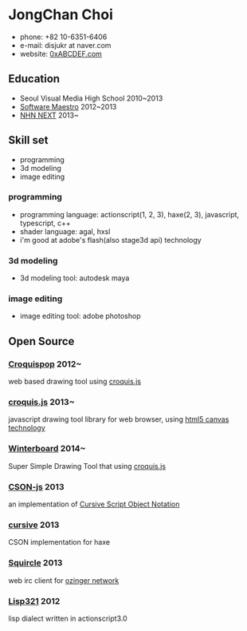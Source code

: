 JongChan Choi
===
 * phone: +82 10-6351-6406
 * e-mail: disjukr at naver.com
 * website: [0xABCDEF.com](http://0xabcdef.com/)


Education
---
 * Seoul Visual Media High School 2010~2013
 * [Software Maestro](http://www.swmaestro.kr/) 2012~2013
 * [NHN NEXT](http://www.nhnnext.org/) 2013~


Skill set
---
 * programming
 * 3d modeling
 * image editing

### programming
 * programming language: actionscript(1, 2, 3), haxe(2, 3), javascript, typescript, c++
 * shader language: agal, hxsl
 * i'm good at adobe's flash(also stage3d api) technology

### 3d modeling
 * 3d modeling tool: autodesk maya

### image editing
 * image editing tool: adobe photoshop


Open Source
---
### [Croquispop](https://github.com/crosspop/Croquispop) 2012~
web based drawing tool using [croquis.js](https://github.com/disjukr/croquis.js)

### [croquis.js](https://github.com/disjukr/croquis.js) 2013~
javascript drawing tool library for web browser,
using [html5 canvas technology](https://developer.mozilla.org/en-US/docs/HTML/Canvas)

### [Winterboard](https://github.com/disjukr/winterboard) 2014~
Super Simple Drawing Tool that using [croquis.js](https://github.com/disjukr/croquis.js)

### [CSON-js](https://github.com/disjukr/CSON-js) 2013
an implementation of [Cursive Script Object Notation](https://github.com/lifthrasiir/cson)

### [cursive](https://github.com/disjukr/cursive) 2013
CSON implementation for haxe

### [Squircle](https://github.com/disjukr/Squircle) 2013
web irc client for [ozinger network](http://ozinger.org/)

### [Lisp321](https://github.com/disjukr/Lisp321) 2012
lisp dialect written in actionscript3.0
